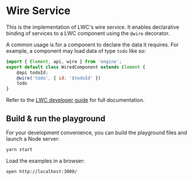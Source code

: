 # Wire Service

This is the implementation of LWC's wire service. It enables declarative binding of services to a LWC component using the `@wire` decorator.

A common usage is for a component to declare the data it requires. For example, a component may load data of type `todo` like so:

```js
import { Element, api, wire } from 'engine';
export default class WiredComponent extends Element {
    @api todoId;
    @wire('todo', { id: '$todoId' })
    todo
}
```

Refer to the [LWC developer guide](https://lwc.sfdc.es/guide/data.html) for full documentation.

## Build & run the playground

For your development convenience, you can build the playground files and launch a Node server:

```bash
yarn start
```

Load the examples in a browser:

```bash
open http://localhost:3000/
```
